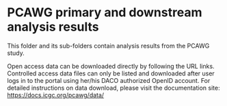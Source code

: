 # PCAWG primary and downstream analysis results

This folder and its sub-folders contain analysis results from the PCAWG study.

Open access data can be downloaded directly by following the URL links. Controlled
access data files can only be listed and downloaded after user logs in to the 
portal using her/his DACO authorized OpenID account. For detailed instructions on data
download, please visit the documentation site: https://docs.icgc.org/pcawg/data/
